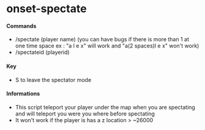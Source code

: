 # onset-spectate

#### Commands
* /spectate (player name) (you can have bugs if there is more than 1 at one time space ex : "a l e x" will work and "a(2 spaces)l e x" won't work)
* /spectateid (playerid)

#### Key
* S to leave the spectator mode

#### Informations
* This script teleport your player under the map when you are spectating and will teleport you were you where before spectating
* It won't work if the player is has a z location > ~26000


